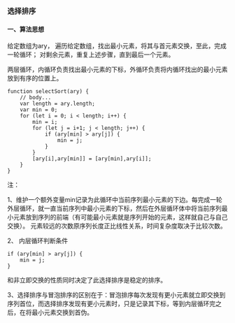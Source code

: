 ### **选择排序**
#### **一、算法思想**
给定数组为ary，
遍历给定数组，找出最小元素，将其与首元素交换，至此，完成一轮循环；
对剩余元素，重复上述步骤，直到最后一个元素。

两层循环，内循环负责找出最小元素的下标，外循环负责将内循环找出的最小元素放到有序的位置上。

	function selectSort(ary) {
		// body...
		var length = ary.length;
		var min = 0;
		for (let i = 0; i < length; i++) {
			min = i;
			for (let j = i+1; j < length; j++) {
				if (ary[min] > ary[j]) {
					min = j;
				}
			}
			[ary[i],ary[min]] = [ary[min],ary[i]];
		}
	}
注：

1、维护一个额外变量min记录为此循环中当前序列最小元素的下边。每完成一轮外层循环，就一直当前序列中最小元素的下标，然后在外层循环体中将当前序列最小元素放到序列的前端（有可能最小元素就是序列开始的元素，这样就自己与自己交换）。
元素较远的次数原序列长度正比线性关系，时间复杂度取决于比较次数。

2、
内层循环判断条件

	if (ary[min] > ary[j]) {
		min = j;
	}
和非立即交换的性质同时决定了此选择排序是稳定的排序。

3、选择排序与冒泡排序的区别在于：冒泡排序每次发现有更小元素就立即交换到序列首位，而选择排序发现有更小元素时，只是记录其下标，等到内层循环完之后，在将最小元素交换到首伪。

